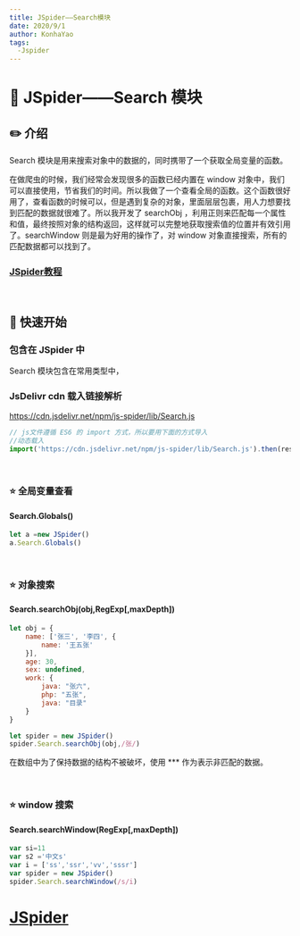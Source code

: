 ```yaml
---
title: JSpider——Search模块
date: 2020/9/1
author: KonhaYao
tags:
  -Jspider
---
```


# :book: JSpider——Search 模块

## :pencil2: 介绍

Search 模块是用来搜索对象中的数据的，同时携带了一个获取全局变量的函数。

在做爬虫的时候，我们经常会发现很多的函数已经内置在 window 对象中，我们可以直接使用，节省我们的时间。所以我做了一个查看全局的函数。这个函数很好用了，查看函数的时候可以，但是遇到复杂的对象，里面层层包裹，用人力想要找到匹配的数据就很难了。所以我开发了 searchObj ，利用正则来匹配每一个属性和值，最终按照对象的结构返回，这样就可以完整地获取搜索值的位置并有效引用了。searchWindow 则是最为好用的操作了，对 window 对象直接搜索，所有的匹配数据都可以找到了。
### [JSpider教程](../JSpider.md)
<br>

## :hammer:  快速开始

###  包含在 JSpider 中

Search 模块包含在常用类型中，

### JsDelivr cdn 载入链接解析

https://cdn.jsdelivr.net/npm/js-spider/lib/Search.js

```js
// js文件遵循 ES6 的 import 方式，所以要用下面的方式导入
//动态载入
import('https://cdn.jsdelivr.net/npm/js-spider/lib/Search.js').then(res=>window.Search = res)
```

<br>

### :star: 全局变量查看

#### Search.Globals()

```js
let a =new JSpider()
a.Search.Globals()
```

<br>

### :star: 对象搜索

#### Search.searchObj(obj,RegExp[,maxDepth])

```js
let obj = {
    name: ['张三', '李四', {
        name: '王五张'
    }],
    age: 30,
    sex: undefined,
    work: {
        java: "张六",
        php: "五张",
        java: "目录"
    }
}

let spider = new JSpider()
spider.Search.searchObj(obj,/张/)
```

在数组中为了保持数据的结构不被破坏，使用 *** 作为表示非匹配的数据。

<br>

### :star: window 搜索

#### Search.searchWindow(RegExp[,maxDepth])

```js
var si=11
var s2 ='中文s'
var i = ['ss','ssr','vv','sssr']
var spider = new JSpider()
spider.Search.searchWindow(/s/i)
```

# [JSpider](../JSpider.md)
